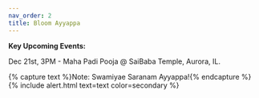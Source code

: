```yaml
---
nav_order: 2
title: Bloom Ayyappa
---
```


**Key Upcoming Events:**

Dec 21st, 3PM - Maha Padi Pooja @ SaiBaba Temple, Aurora, IL.

{% capture text %}Note:
Swamiyae Saranam Ayyappa!{% endcapture %}
{% include alert.html text=text color=secondary %}
